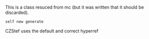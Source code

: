 This is a class resuced from mc (but it was written that it should be discarded). 

```
self new generate
```

CZStef uses the default and correct hyperref 